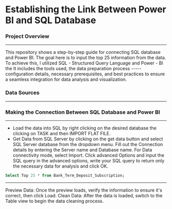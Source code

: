 # Establishing the Link Between Power BI and SQL Database
### Project Overview 
----
This repository shows a step-by-step guide for connecting SQL database and Power BI. The goal here is to input the top 25 information from the data. To achieve this, I utilized SQL - Structured Query Language and Power - BI       the  It includes the tools used, the data preparation process ----- configuration details, necessary prerequisites, and best practices to ensure a seamless integration for data analysis and visualization.
### Data Sources
----
### Making the Connection Between SQL Database and Power BI 
----
- Load the data into SQL by right clicking on the desired database the clicking on TASK and then IMPORT FLAT FILE. 
- Get Data from SQL Server by clicking on the get data button and select SQL Server database from the dropdown menu.
Fill out the Connection details by entering the Server name and Database name. For Data connectivity mode, select Import. Click advanced Options and input the SQL query in the advanced options, write your SQL query to return only the necessary data for analysis and click OK.
``` SQL
Select Top 25 * from Bank_Term_Deposit_Subscription;
```
----
Preview Data: Once the preview loads, verify the information to ensure it's correct, then click Load.
Clean Data: After the data is loaded, switch to the Table view to begin the data cleaning process.
